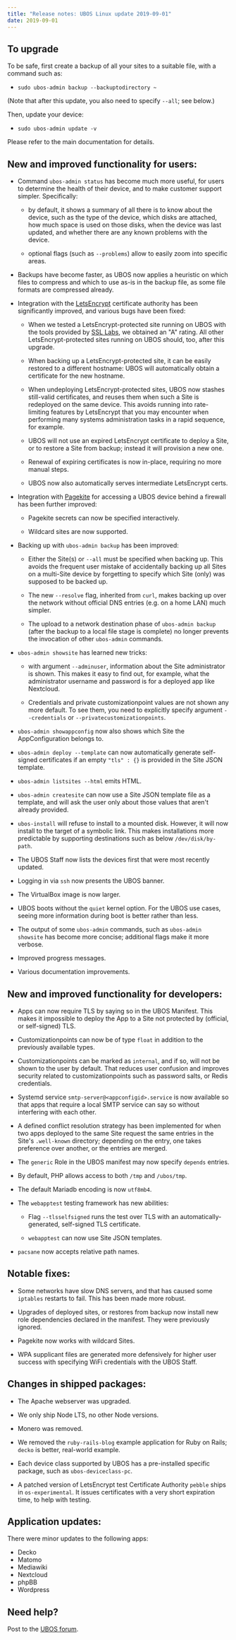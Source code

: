 ```yaml
---
title: "Release notes: UBOS Linux update 2019-09-01"
date: 2019-09-01
---
```



## To upgrade

To be safe, first create a backup of all your sites to a suitable file, with a
command such as:

* ``sudo ubos-admin backup --backuptodirectory ~``

(Note that after this update, you also need to specify ``--all``; see below.)

Then, update your device:

* ``sudo ubos-admin update -v``

Please refer to the main documentation for details.

## New and improved functionality for users:

* Command ``ubos-admin status`` has become much more useful, for users to determine the
  health of their device, and to make customer support simpler. Specifically:

  * by default, it shows a summary of all there is to know about the device, such as
    the type of the device, which disks are attached, how much space is used on those
    disks, when the device was last updated, and whether there are any known problems
    with the device.

  * optional flags (such as ``--problems``) allow to easily zoom into specific
    areas.

* Backups have become faster, as UBOS now applies a heuristic on which files to compress
  and which to use as-is in the backup file, as some file formats are compressed already.

* Integration with the [LetsEncrypt](https://letsencrypt.org/) certificate authority
  has been significantly improved, and various bugs have been fixed:

  * When we tested a LetsEncrypt-protected site running on UBOS with the tools provided
    by [SSL Labs](https://www.ssllabs.com/), we obtained an "A" rating. All other
    LetsEncrypt-protected sites running on UBOS should, too, after this upgrade.

  * When backing up a LetsEncrypt-protected site, it can be easily restored to a different
    hostname: UBOS will automatically obtain a certificate for the new hostname.

  * When undeploying LetsEncrypt-protected sites, UBOS now stashes still-valid certificates,
    and reuses them when such a Site is redeployed on the same device. This avoids
    running into rate-limiting features by LetsEncrypt that you may encounter when
    performing many systems administration tasks in a rapid sequence, for example.

  * UBOS will not use an expired LetsEncrypt certificate to deploy a Site, or to restore
    a Site from backup; instead it will provision a new one.

  * Renewal of expiring certificates is now in-place, requiring no more manual steps.

  * UBOS now also automatically serves intermediate LetsEncrypt certs.

* Integration with [Pagekite](https://pagekite.net/) for accessing a UBOS device behind
  a firewall has been further improved:

  * Pagekite secrets can now be specified interactively.

  * Wildcard sites are now supported.

* Backing up with ``ubos-admin backup`` has been improved:

  * Either the Site(s) or ``--all`` must be specified when backing up. This avoids
    the frequent user mistake of accidentally backing up all Sites on a multi-Site
    device by forgetting to specify which Site (only) was supposed to be backed up.

  * The new ``--resolve`` flag, inherited from ``curl``, makes backing up over the
    network without official DNS entries (e.g. on a home LAN) much simpler.

  * The upload to a network destination phase of ``ubos-admin backup`` (after the backup
    to a local file stage is complete) no longer prevents the invocation of
    other ``ubos-admin`` commands.

* ``ubos-admin showsite`` has learned new tricks:

  * with argument ``--adminuser``, information about the Site administrator is shown.
    This makes it easy to find out, for example, what the administrator username and
    password is for a deployed app like Nextcloud.

  * Credentials and private customizationpoint values are not shown any more default. To
    see them, you need to explicitly specify argument ``--credentials`` or
    ``--privatecustomizationpoints``.

* ``ubos-admin showappconfig`` now also shows which Site the AppConfiguration belongs to.

* ``ubos-admin deploy --template`` can now automatically generate self-signed
  certificates if an empty ``"tls" : {}`` is provided in the Site JSON template.

* ``ubos-admin listsites --html`` emits HTML.

* ``ubos-admin createsite`` can now use a Site JSON template file as a template, and
  will ask the user only about those values that aren't already provided.

* ``ubos-install`` will refuse to install to a mounted disk. However, it will now
  install to the target of a symbolic link. This makes installations more predictable
  by supporting destinations such as below ``/dev/disk/by-path``.

* The UBOS Staff now lists the devices first that were most recently updated.

* Logging in via ``ssh`` now presents the UBOS banner.

* The VirtualBox image is now larger.

* UBOS boots without the ``quiet`` kernel option. For the UBOS use cases, seeing more
  information during boot is better rather than less.

* The output of some ``ubos-admin`` commands, such as ``ubos-admin showsite`` has become
  more concise; additional flags make it more verbose.

* Improved progress messages.

* Various documentation improvements.

## New and improved functionality for developers:

* Apps can now require TLS by saying so in the UBOS Manifest. This makes it impossible
  to deploy the App to a Site not protected by (official, or self-signed) TLS.

* Customizationpoints can now be of type ``float`` in addition to the previously
  available types.

* Customizationpoints can be marked as ``internal``, and if so, will not be shown to the
  user by default. That reduces user confusion and improves security related to
  customizationpoints such as password salts, or Redis credentials.

* Systemd service ``smtp-server@<appconfigid>.service`` is now available so that apps that require
  a local SMTP service can say so without interfering with each other.

* A defined conflict resolution strategy has been implemented for when two apps deployed
  to the same Site request the same entries in the Site's ``.well-known`` directory;
  depending on the entry, one takes preference over another, or the entries are merged.

* The ``generic`` Role in the UBOS manifest may now specify ``depends`` entries.

* By default, PHP allows access to both ``/tmp`` and ``/ubos/tmp``.

* The default Mariadb encoding is now ``utf8mb4``.

* The ``webapptest`` testing framework has new abilities:

  * Flag ``--tlsselfsigned`` runs the test over TLS with an automatically-generated,
    self-signed TLS certificate.

  * ``webapptest`` can now use Site JSON templates.

* ``pacsane`` now accepts relative path names.

## Notable fixes:

* Some networks have slow DNS servers, and that has caused some ``iptables`` restarts
  to fail. This has been made more robust.

* Upgrades of deployed sites, or restores from backup now install new role dependencies
  declared in the manifest. They were previously ignored.

* Pagekite now works with wildcard Sites.

* WPA supplicant files are generated more defensively for higher user success with
  specifying WiFi credentials with the UBOS Staff.

## Changes in shipped packages:

* The Apache webserver was upgraded.

* We only ship Node LTS, no other Node versions.

* Monero was removed.

* We removed the ``ruby-rails-blog`` example application for Ruby on Rails; ``decko``
  is better, real-world example.

* Each device class supported by UBOS has a pre-installed specific package, such as
  ``ubos-deviceclass-pc``.

* A patched version of LetsEncrypt test Certificate Authority ``pebble`` ships in
  ``os-experimental``. It issues certificates with a very short expiration time, to
  help with testing.

## Application updates:

There were minor updates to the following apps:

* Decko
* Matomo
* Mediawiki
* Nextcloud
* phpBB
* Wordpress

## Need help?

Post to the [UBOS forum](https://forum.ubos.net/).

